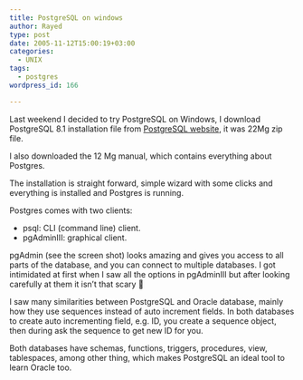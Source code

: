 ```yaml
---
title: PostgreSQL on windows
author: Rayed
type: post
date: 2005-11-12T15:00:19+03:00
categories:
  - UNIX
tags:
  - postgres
wordpress_id: 166

---
```

<p>Last weekend I decided to try PostgreSQL on Windows, I download PostgreSQL 8.1 installation file from <a href="http://postgresql.org/">PostgreSQL website</a>, it was 22Mg zip file.</p>
<p>I also downloaded the 12 Mg manual, which contains everything about Postgres.</p>
<p>The installation is straight forward, simple wizard with some clicks and everything is installed and Postgres is running.</p>
<p><a href="http://rayed.com/wordpress/wp-content/upload/20051112pgadmin.png"><img src='http://rayed.com/wordpress/wp-content/upload/thumb-20051112pgadmin.png' align="right" alt='' /></a></p>
<p>Postgres comes with two clients:</p>
<ul>
<li>psql: CLI (command line) client.</li>
<li>pgAdminIII: graphical client.</li>
</ul>
<p>pgAdmin (see the screen shot) looks amazing and gives you access to all parts of the database, and you can connect to multiple databases. I got intimidated at first when I saw all the options in pgAdminIII but after looking carefully at them it isn&#8217;t that scary 🙂</p>
<p>I saw many similarities between PostgreSQL and Oracle database, mainly how they use sequences instead of auto increment fields. In both databases to create auto incrementing field, e.g. ID, you create a sequence object, then during ask the sequence to get new ID for you.</p>
<p>Both databases have schemas, functions, triggers, procedures, view, tablespaces, among other thing, which makes PostgreSQL an ideal tool to learn Oracle too.</p>
